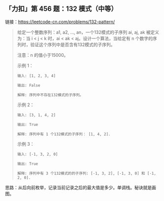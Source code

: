 ## 「力扣」第 456 题：132 模式（中等）

链接：https://leetcode-cn.com/problems/132-pattern/

> 给定一个整数序列：a1, a2, …, an，一个132模式的子序列 ai, aj, ak 被定义为：当 i < j < k 时，ai < ak < aj。设计一个算法，当给定有 n 个数字的序列时，验证这个序列中是否含有132模式的子序列。
>
> 注意：n 的值小于15000。
>
> 示例 1：
>
> ```
> 输入: [1, 2, 3, 4]
> 
> 输出: False
> 
> 解释: 序列中不存在132模式的子序列。
> ```
>
> 示例 2：
>
> ```
> 输入: [3, 1, 4, 2]
> 
> 输出: True
> 
> 解释: 序列中有 1 个132模式的子序列： [1, 4, 2].
> ```
>
> 示例 3：
>
> ```
> 输入: [-1, 3, 2, 0]
> 
> 输出: True
> 
> 解释: 序列中有 3 个132模式的的子序列: [-1, 3, 2], [-1, 3, 0] 和 [-1, 2, 0].
> ```

思路：从后向前枚举，记录当前记录之后的最大值是多少。单调栈。秘诀就是画图。